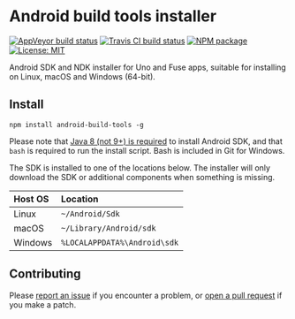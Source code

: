 # Android build tools installer

[![AppVeyor build status](https://img.shields.io/appveyor/ci/mortend/android-build-tools/master.svg?logo=appveyor&style=flat-square)](https://ci.appveyor.com/project/mortend/android-build-tools/branch/master)
[![Travis CI build status](https://img.shields.io/travis/mortend/android-build-tools/master.svg?style=flat-square)](https://travis-ci.org/mortend/android-build-tools)
[![NPM package](https://img.shields.io/npm/v/android-build-tools.svg?style=flat-square)](https://www.npmjs.com/package/android-build-tools)
[![License: MIT](https://img.shields.io/github/license/fuse-open/uno.svg?style=flat-square)](LICENSE)

Android SDK and NDK installer for Uno and Fuse apps, suitable for installing on Linux, macOS and Windows (64-bit).

## Install

```
npm install android-build-tools -g
```

Please note that [Java 8 (not 9+) is required](https://stackoverflow.com/questions/46402772/failed-to-install-android-sdk-java-lang-noclassdeffounderror-javax-xml-bind-a) to install Android SDK, and that `bash` is required to run the install script. Bash is included in Git for Windows.

The SDK is installed to one of the locations below. The installer will only download the SDK or additional components when something is missing.

| Host OS  | Location                      |
|:---------|:------------------------------|
| Linux    | `~/Android/Sdk`               |
| macOS    | `~/Library/Android/sdk`       |
| Windows  | `%LOCALAPPDATA%\Android\sdk`  |

## Contributing

Please [report an issue](https://github.com/mortend/android-build-tools/issues) if you encounter a problem, or [open a pull request](https://github.com/mortend/android-build-tools/pulls) if you make a patch.
